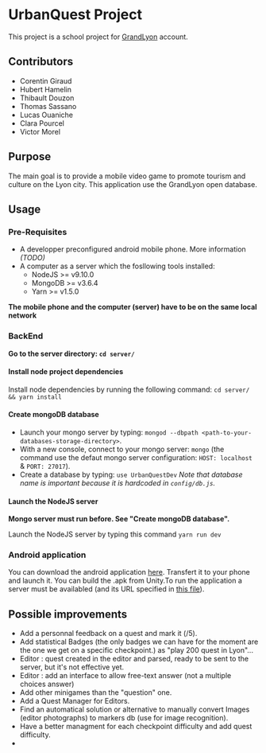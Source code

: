 # UrbanQuest Project

This project is a school project for [GrandLyon](https://www.grandlyon.com/) account.

## Contributors

- Corentin Giraud
- Hubert Hamelin
- Thibault Douzon
- Thomas Sassano
- Lucas Ouaniche
- Clara Pourcel
- Victor Morel

## Purpose

The main goal is to provide a mobile video game to promote tourism and culture on the Lyon city. This application use the GrandLyon open database.

## Usage

### Pre-Requisites

- A developper preconfigured android mobile phone. More information _(TODO)_
- A computer as a server which the fosllowing tools installed:
    - NodeJS >= v9.10.0
    - MongoDB >= v3.6.4
    - Yarn >= v1.5.0

**The mobile phone and the computer (server) have to be on the same local network**

### BackEnd

**Go to the server directory: `cd server/`**

#### Install node project dependencies
Install node dependencies by running the following command: `cd server/ && yarn install`

#### Create mongoDB database
- Launch your mongo server by typing: `mongod --dbpath <path-to-your-databases-storage-directory>`.
- With a new console, connect to your mongo server: `mongo` (the command use the defaut mongo server configuration: `HOST: localhost` & `PORT: 27017`).
- Create a database by typing: `use UrbanQuestDev` _Note that database name is important because it is hardcoded in `config/db.js`._

#### Launch the NodeJS server
**Mongo server must run before. See "Create mongoDB database".**

Launch the NodeJS server by typing this command `yarn run dev`

### Android application

You can download the android application [here](https://github.com/TeamBurtonPain/UrbanQuest/blob/master/UrbanQuest.apk). Transfert it to your phone and launch it.
You can build the .apk from Unity.To run the application a server must be availabled (and its URL specified in [this file](https://github.com/TeamBurtonPain/UrbanQuest/blob/master/CityQuest/Assets/Scripts/Service/HTTPHelper.cs)).


## Possible improvements
- Add a personnal feedback on a quest and mark it (/5).
- Add statistical Badges (the only badges we can have for the moment are the one we get on a specific checkpoint.) as "play 200 quest in Lyon"...
- Editor : quest created in the editor and parsed, ready to be sent to the server, but it's not effective yet.
- Editor : add an interface to allow free-text answer (not a multiple choices answer)
- Add other minigames than the "question" one.
- Add a Quest Manager for Editors.
- Find an automatical solution or alternative to manually convert Images (editor photographs) to markers db (use for image recognition).
- Have a better managment for each checkpoint difficulty and add quest difficulty.
- 
